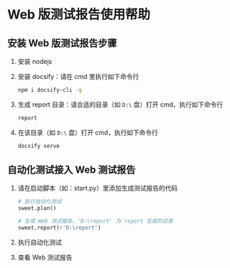 # Web 版测试报告使用帮助

## 安装 Web 版测试报告步骤

1. 安装 nodejs

2. 安装 docsify：请在 cmd 里执行如下命令行

    ```bash
    npm i docsify-cli -g
    ```

3. 生成 report 目录：请合适的目录（如 `D:\` 盘）打开 cmd，执行如下命令行

    ```bash
    report
    ```

4. 在该目录（如 `D:\` 盘）打开 cmd，执行如下命令行

    ```bash
    docsify serve
    ```

## 自动化测试接入 Web 测试报告 

1. 请在启动脚本（如：start.py）里添加生成测试报告的代码 

    ```python
    # 执行自动化测试
    sweet.plan()

    # 生成 Web 测试报告，'D:\report' 为 report 生成的目录
    sweet.report(r'D:\report')
    ```

2. 执行自动化测试

3. 查看 Web 测试报告
